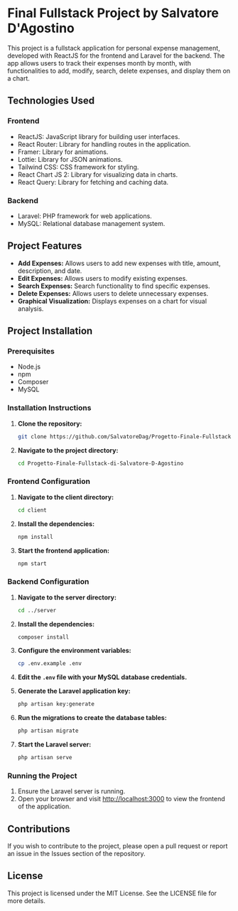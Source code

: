 # Final Fullstack Project by Salvatore D'Agostino

This project is a fullstack application for personal expense management, developed with ReactJS for the frontend and Laravel for the backend. The app allows users to track their expenses month by month, with functionalities to add, modify, search, delete expenses, and display them on a chart.

## Technologies Used

### Frontend
- ReactJS: JavaScript library for building user interfaces.
- React Router: Library for handling routes in the application.
- Framer: Library for animations.
- Lottie: Library for JSON animations.
- Tailwind CSS: CSS framework for styling.
- React Chart JS 2: Library for visualizing data in charts.
- React Query: Library for fetching and caching data.

### Backend
- Laravel: PHP framework for web applications.
- MySQL: Relational database management system.

## Project Features

- **Add Expenses:** Allows users to add new expenses with title, amount, description, and date.
- **Edit Expenses:** Allows users to modify existing expenses.
- **Search Expenses:** Search functionality to find specific expenses.
- **Delete Expenses:** Allows users to delete unnecessary expenses.
- **Graphical Visualization:** Displays expenses on a chart for visual analysis.

## Project Installation

### Prerequisites

- Node.js
- npm
- Composer
- MySQL

### Installation Instructions

1. **Clone the repository:**

    ```bash
    git clone https://github.com/SalvatoreDag/Progetto-Finale-Fullstack-di-Salvatore-D-Agostino.git
    ```

2. **Navigate to the project directory:**

    ```bash
    cd Progetto-Finale-Fullstack-di-Salvatore-D-Agostino
    ```

### Frontend Configuration

1. **Navigate to the client directory:**

    ```bash
    cd client
    ```

2. **Install the dependencies:**

    ```bash
    npm install
    ```

3. **Start the frontend application:**

    ```bash
    npm start
    ```

### Backend Configuration

1. **Navigate to the server directory:**

    ```bash
    cd ../server
    ```

2. **Install the dependencies:**

    ```bash
    composer install
    ```

3. **Configure the environment variables:**

    ```bash
    cp .env.example .env
    ```

4. **Edit the `.env` file with your MySQL database credentials.**

5. **Generate the Laravel application key:**

    ```bash
    php artisan key:generate
    ```

6. **Run the migrations to create the database tables:**

    ```bash
    php artisan migrate
    ```

7. **Start the Laravel server:**

    ```bash
    php artisan serve
    ```

### Running the Project

1. Ensure the Laravel server is running.
2. Open your browser and visit [http://localhost:3000](http://localhost:3000) to view the frontend of the application.

## Contributions

If you wish to contribute to the project, please open a pull request or report an issue in the Issues section of the repository.

## License

This project is licensed under the MIT License. See the LICENSE file for more details.
